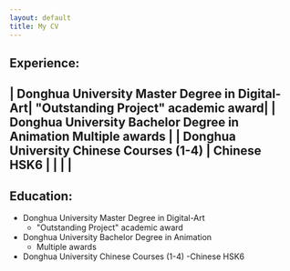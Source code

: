 ```yaml
---
layout: default
title: My CV
---
```

## Experience:
| Donghua University Master Degree in Digital-Art| "Outstanding Project" academic award|
| Donghua University Bachelor Degree in Animation  Multiple awards                     |
| Donghua University Chinese Courses (1-4)       | Chinese HSK6                        |
|                                                |                                     |
----
## Education:
- Donghua University Master Degree in Digital-Art 
  - "Outstanding Project" academic award
- Donghua University Bachelor Degree in Animation 
  - Multiple awards
- Donghua University Chinese Courses (1-4) 
  -Chinese HSK6 
